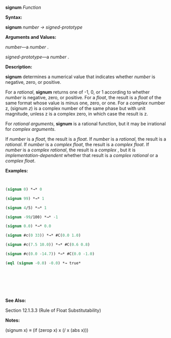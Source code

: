 **signum** *Function* 



**Syntax:** 



**signum** *number → signed-prototype* 



**Arguments and Values:** 



*number*—a *number* . 



*signed-prototype*—a *number* . 



**Description:** 



**signum** determines a numerical value that indicates whether *number* is negative, zero, or positive. 



For a *rational*, **signum** returns one of -1, 0, or 1 according to whether *number* is negative, zero, or positive. For a *float*, the result is a *float* of the same format whose value is minus one, zero, or one. For a *complex* number z, (signum *z*) is a complex number of the same phase but with unit magnitude, unless z is a complex zero, in which case the result is z. 



For *rational arguments*, **signum** is a rational function, but it may be irrational for *complex arguments*. 



If *number* is a *float*, the result is a *float*. If *number* is a *rational*, the result is a *rational*. If *number* is a *complex float*, the result is a *complex float*. If *number* is a *complex rational*, the result is a *complex* , but it is *implementation-dependent* whether that result is a *complex rational* or a *complex float*. 



**Examples:**
```lisp
 

(signum 0) *→* 0 

(signum 99) *→* 1 

(signum 4/5) *→* 1 

(signum -99/100) *→* -1 

(signum 0.0) *→* 0.0 

(signum #c(0 33)) *→* #C(0.0 1.0) 

(signum #c(7.5 10.0)) *→* #C(0.6 0.8) 

(signum #c(0.0 -14.7)) *→* #C(0.0 -1.0) 

(eql (signum -0.0) -0.0) *→ true* 



 

 


```
**See Also:** 



Section 12.1.3.3 (Rule of Float Substitutability) 



**Notes:** 



(signum x) *≡* (if (zerop x) x (/ x (abs x))) 



